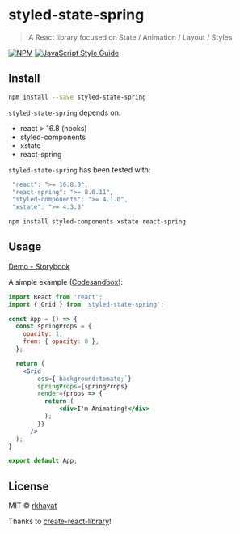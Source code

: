 # styled-state-spring

> A React library focused on State / Animation / Layout / Styles


[![NPM](https://img.shields.io/npm/v/styled-state-spring.svg)](https://www.npmjs.com/package/styled-state-spring) [![JavaScript Style Guide](https://img.shields.io/badge/code_style-standard-brightgreen.svg)](https://standardjs.com)

## Install

```bash
npm install --save styled-state-spring
```

`styled-state-spring` depends on:

  - react > 16.8 (hooks)
  - styled-components
  - xstate
  - react-spring

`styled-state-spring` has been tested with:

```js
 "react": ">= 16.8.0",
 "react-spring": ">= 8.0.11",
 "styled-components": ">= 4.1.0",
 "xstate": ">= 4.3.3"
```

```bash
npm install styled-components xstate react-spring
```

## Usage
[Demo - Storybook](https://rkhayat.github.io/styled-state-spring/?path=/story/welcome--introduction)


 A simple example ([Codesandbox](https://codesandbox.io/s/6xoqpr5mnk)):

```jsx
import React from 'react';
import { Grid } from 'styled-state-spring';

const App = () => {
  const springProps = {
    opacity: 1,
    from: { opacity: 0 },
  };

  return (
    <Grid
        css={`background:tomato;`}
        springProps={springProps}
        render={props => {
          return (
              <div>I'm Animating!</div>
          );
        }}
      />
  );
}

export default App;
```

## License

MIT © [rkhayat](https://github.com/rkhayat)


Thanks to [create-react-library](https://www.npmjs.com/package/create-react-library)!